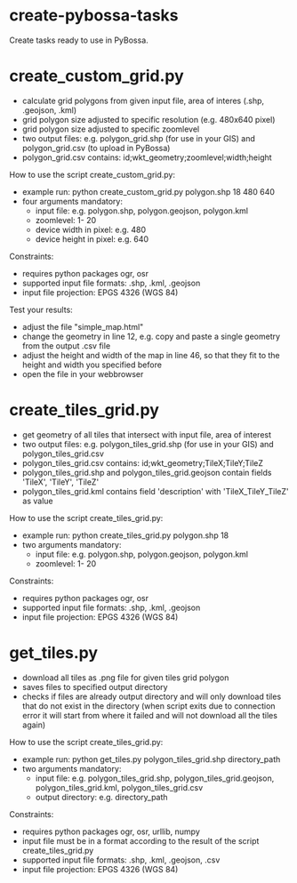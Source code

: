 # create-pybossa-tasks
Create tasks ready to use in PyBossa.


# create_custom_grid.py

- calculate grid polygons from given input file, area of interes (.shp, .geojson, .kml)
- grid polygon size adjusted to specific resolution (e.g. 480x640 pixel)
- grid polygon size adjusted to specific zoomlevel
- two output files: e.g. polygon_grid.shp (for use in your GIS) and polygon_grid.csv (to upload in PyBossa)
- polygon_grid.csv contains: id;wkt_geometry;zoomlevel;width;height

How to use the script create_custom_grid.py:
- example run: python create_custom_grid.py polygon.shp 18 480 640
- four arguments mandatory:
	- input file: e.g. polygon.shp, polygon.geojson, polygon.kml
	- zoomlevel: 1- 20
	- device width in pixel: e.g. 480
	- device height in pixel: e.g. 640

Constraints:
- requires python packages ogr, osr
- supported input file formats: .shp, .kml, .geojson
- input file projection: EPGS 4326 (WGS 84)


Test your results:
- adjust the file "simple_map.html"
- change the geometry in line 12, e.g. copy and paste a single geometry from the output .csv file
- adjust the height and width of the map in line 46, so that they fit to the height and width you specified before
- open the file in your webbrowser


# create_tiles_grid.py
- get geometry of all tiles that intersect with input file, area of interest
- two output files: e.g. polygon_tiles_grid.shp (for use in your GIS) and polygon_tiles_grid.csv
- polygon_tiles_grid.csv contains: id;wkt_geometry;TileX;TileY;TileZ
- polygon_tiles_grid.shp and polygon_tiles_grid.geojson contain fields 'TileX', 'TileY', 'TileZ'
- polygon_tiles_grid.kml contains field 'description' with 'TileX_TileY_TileZ' as value

How to use the script create_tiles_grid.py:
- example run: python create_tiles_grid.py polygon.shp 18
- two arguments mandatory:
	- input file: e.g. polygon.shp, polygon.geojson, polygon.kml
	- zoomlevel: 1- 20

Constraints:
- requires python packages ogr, osr
- supported input file formats: .shp, .kml, .geojson
- input file projection: EPGS 4326 (WGS 84)

# get_tiles.py
- download all tiles as .png file for given tiles grid polygon
- saves files to specified output directory
- checks if files are already output directory and will only download tiles that do not exist in the directory (when script exits due to connection error it will start from where it failed and will not download all the tiles again)
 
How to use the script create_tiles_grid.py:
- example run: python get_tiles.py polygon_tiles_grid.shp directory_path
- two arguments mandatory:
	- input file: e.g. polygon_tiles_grid.shp, polygon_tiles_grid.geojson, polygon_tiles_grid.kml, polygon_tiles_grid.csv
	- output directory: e.g. directory_path
	
Constraints:
- requires python packages ogr, osr, urllib, numpy
- input file must be in a format according to the result of the script create_tiles_grid.py
- supported input file formats: .shp, .kml, .geojson, .csv
- input file projection: EPGS 4326 (WGS 84)

